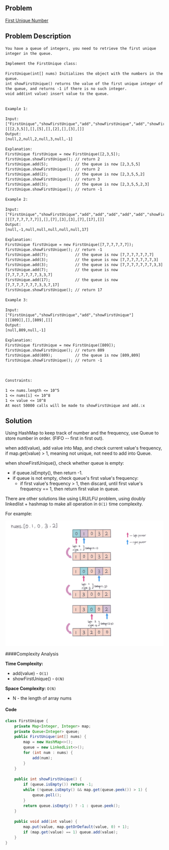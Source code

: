 ## Problem
[First Unique Number](https://leetcode.com/explore/challenge/card/30-day-leetcoding-challenge/531/week-4/3313)

## Problem Description
```
You have a queue of integers, you need to retrieve the first unique integer in the queue.

Implement the FirstUnique class:

FirstUnique(int[] nums) Initializes the object with the numbers in the queue.
int showFirstUnique() returns the value of the first unique integer of the queue, and returns -1 if there is no such integer.
void add(int value) insert value to the queue.
 

Example 1:

Input: 
["FirstUnique","showFirstUnique","add","showFirstUnique","add","showFirstUnique","add","showFirstUnique"]
[[[2,3,5]],[],[5],[],[2],[],[3],[]]
Output: 
[null,2,null,2,null,3,null,-1]

Explanation: 
FirstUnique firstUnique = new FirstUnique([2,3,5]);
firstUnique.showFirstUnique(); // return 2
firstUnique.add(5);            // the queue is now [2,3,5,5]
firstUnique.showFirstUnique(); // return 2
firstUnique.add(2);            // the queue is now [2,3,5,5,2]
firstUnique.showFirstUnique(); // return 3
firstUnique.add(3);            // the queue is now [2,3,5,5,2,3]
firstUnique.showFirstUnique(); // return -1

Example 2:

Input: 
["FirstUnique","showFirstUnique","add","add","add","add","add","showFirstUnique"]
[[[7,7,7,7,7,7]],[],[7],[3],[3],[7],[17],[]]
Output: 
[null,-1,null,null,null,null,null,17]

Explanation: 
FirstUnique firstUnique = new FirstUnique([7,7,7,7,7,7]);
firstUnique.showFirstUnique(); // return -1
firstUnique.add(7);            // the queue is now [7,7,7,7,7,7,7]
firstUnique.add(3);            // the queue is now [7,7,7,7,7,7,7,3]
firstUnique.add(3);            // the queue is now [7,7,7,7,7,7,7,3,3]
firstUnique.add(7);            // the queue is now [7,7,7,7,7,7,7,3,3,7]
firstUnique.add(17);           // the queue is now [7,7,7,7,7,7,7,3,3,7,17]
firstUnique.showFirstUnique(); // return 17

Example 3:

Input: 
["FirstUnique","showFirstUnique","add","showFirstUnique"]
[[[809]],[],[809],[]]
Output: 
[null,809,null,-1]

Explanation: 
FirstUnique firstUnique = new FirstUnique([809]);
firstUnique.showFirstUnique(); // return 809
firstUnique.add(809);          // the queue is now [809,809]
firstUnique.showFirstUnique(); // return -1

 

Constraints:

1 <= nums.length <= 10^5
1 <= nums[i] <= 10^8
1 <= value <= 10^8
At most 50000 calls will be made to showFirstUnique and add.:x

```

## Solution
Using HashMap to keep track of number and the frequency, use Queue to store number in order. (FIFO -- first in first out).

when add(value), add value into Map, and check current value's frequency, if map.get(value) > 1, meaning not unique, not need to add into Queue.

when showFirstUnique(), check whether queue is empty:
- if queue.isEmpty(), then return -1.
- if queue is not empty, check queue's first value's frequency:
   - if first value's frequency > 1, then discard, until first value's frequency == 1, then return first value in queue.


There are other solutions like using LRU/LFU problem, using doubly linkedlist + hashmap to make all operation in `O(1)` time complexity.

For example: 

![First Unique Number](../../assets/leetcode/move-zeroes.png)

####Complexity Analysis

**Time Complexity:**
- add(value) - `O(1)`
- showFirstUnique() - `O(N)`

**Space Complexity:** `O(N)`

- N - the length of array nums

#### Code

```java
class FirstUnique {
    private Map<Integer, Integer> map;
    private Queue<Integer> queue;
    public FirstUnique(int[] nums) {
        map = new HashMap<>();
        queue = new LinkedList<>();
        for (int num : nums) {
            add(num);
        }
    }
    
    public int showFirstUnique() {
        if (queue.isEmpty()) return -1;
        while (!queue.isEmpty() && map.get(queue.peek()) > 1) {
            queue.poll();
        }
        return queue.isEmpty() ? -1 : queue.peek();
    }
    
    public void add(int value) {
        map.put(value, map.getOrDefault(value, 0) + 1);
        if (map.get(value) == 1) queue.add(value);
    }
}
```
